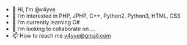 - 👋 Hi, I’m @v4yve
- 👀 I’m interested in PHP, JPHP, C++, Python2, Python3, HTML, CSS
- 🌱 I’m currently learning C#
- 💞️ I’m looking to collaborate on ...
- 📫 How to reach me v4yve@gmail.com

